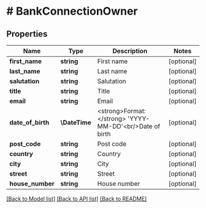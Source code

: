 # # BankConnectionOwner

## Properties

Name | Type | Description | Notes
------------ | ------------- | ------------- | -------------
**first_name** | **string** | First name | [optional]
**last_name** | **string** | Last name | [optional]
**salutation** | **string** | Salutation | [optional]
**title** | **string** | Title | [optional]
**email** | **string** | Email | [optional]
**date_of_birth** | **\DateTime** | &lt;strong&gt;Format:&lt;/strong&gt; &#39;YYYY-MM-DD&#39;&lt;br/&gt;Date of birth | [optional]
**post_code** | **string** | Post code | [optional]
**country** | **string** | Country | [optional]
**city** | **string** | City | [optional]
**street** | **string** | Street | [optional]
**house_number** | **string** | House number | [optional]

[[Back to Model list]](../../README.md#models) [[Back to API list]](../../README.md#endpoints) [[Back to README]](../../README.md)

